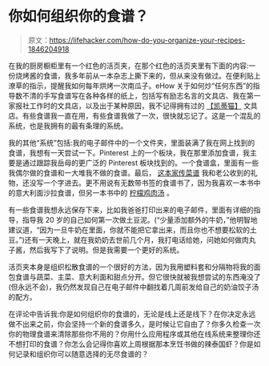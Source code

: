 # 你如何组织你的食谱？

> 原文：<https://lifehacker.com/how-do-you-organize-your-recipes-1846204918>

在我的厨房橱柜里有一个红色的活页夹，在那个红色的活页夹里有下面的内容:一份烧烤酱的食谱，我多年前从一本杂志上撕下来的，但从来没有做过。在便利贴上潦草的指示，提醒我如何每年烘烤一次南瓜子。eHow 关于如何炒“任何东西”的指导数不清的手写食谱写在各种各样的纸上，包括写有励志名言的文具店、我在第一家报社工作时的文具店，以及出于某种原因，我不记得拥有过的 [【凯蒂猫】](https://www.sanrio.com/collections/hello-kitty) 文具店。有些食谱我一直在用，有些食谱我做了一次，很快就忘记了。这是一个混乱的系统，也是我拥有的最有条理的系统。



我的其他“系统”包括:我的电子邮件中的一个文件夹，里面装满了我在网上找到的食谱，我想有一天尝试一下。Pinterest 上的一个板块，我在那里添加食谱，我主要是通过跟踪我岳母的更广泛的 Pinterest 板块找到的。一个食谱盒，里面有一些我偶尔做的食谱和一大堆我不做的食谱。最后， [这本家传菜谱](https://www.amazon.com/dp/B00FL0KLSA/ref=redir_mobile_desktop?_encoding=UTF8&aaxitk=1ClBXxuAPjuCWhidJzIVww&asc_campaign=InlineText&asc_refurl=https://lifehacker.com/how-do-you-organize-your-recipes-1846204918&asc_source=&hsa_cr_id=9291790500501&pd_rd_plhdr=t&pd_rd_r=93f2d7f0-2568-4cf0-8b3c-90f4da75fc64&pd_rd_w=nSs4o&pd_rd_wg=Yj0N7&ref_=sbx_be_s_sparkle_mcd_asin_1_title&tag=kinjalifehackerlink-20) 我和老公收到的礼物，还没写一个字进去。更不用说有无数带书签的食谱书了，因为我喜欢一本书中的意大利面沙拉食谱，但另一本书中的 [柠檬鸡肉汤](https://www.elliekrieger.com/recipe/lemon-chicken-soup-orzo/) 。

有一些食谱我想永远保存下来，比如我爸爸打印出来的电子邮件，里面有详细的指导，指导我 20 岁的自己如何第一次做土豆泥。(“少量添加额外的牛奶，”他明智地建议道，“因为一旦牛奶在里面，你就不能把它拿出来，而且你也不想要松软的土豆。”)还有一天晚上，就在我奶奶去世前几个月，我打电话给她，问她如何做肉丸子酱，然后我写下了说明。但是我需要一个更好的系统。

活页夹本身是组织松散食谱的一个很好的方法，因为我用塑料套和分隔物将我的面包食谱与蔬菜、主菜、意大利面和甜点分开。但它很快就被我想尝试的东西淹没了(但永远不会)，我仍然发现自己在电子邮件中翻找着几周前发给自己的奶油饺子汤的配方。

在评论中告诉我:你是如何组织你的食谱的，无论是线上还是线下？在你决定永远做不出来之前，你会坚持一个新的食谱多久，是时候让它自由了？你多久检查一次你的物理食谱来清除那些你不用的？你用什么应用程序或其他在线系统来整理你还不想打印的食谱？你怎么会记得你喜欢上周根据那本烹饪书做的辣泰国虾？你是如何记录和组织你可以随意选择的无尽食谱的？